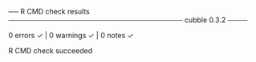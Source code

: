 ── R CMD check results ─────────────────────────────────── cubble 0.3.2 ────

0 errors ✓ | 0 warnings ✓ | 0 notes ✓

R CMD check succeeded

